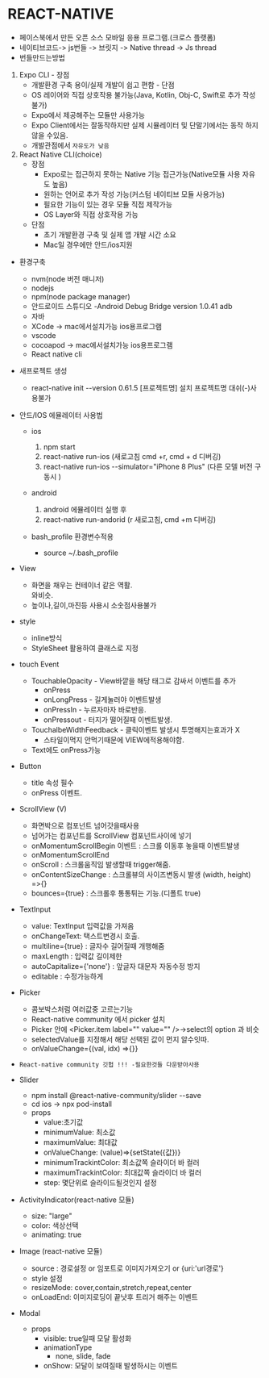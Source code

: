 # REACT-NATIVE  

 - 페이스북에서 만든 오픈 소스 모바일 응용 프로그램.(크로스 플랫폼)
 - 네이티브코드-> js번들 -> 브릿지 -> Native thread
                        -> Js thread
 - 번들만드는방법
  1. Expo CLI
    - 장점
      - 개발환경 구축 용이/실제 개발이 쉽고 편함
    - 단점
      - OS 레이어와 직접 상호작용 불가능(Java, Kotlin, Obj-C, Swift로 추가 작성불가)
      - Expo에서 제공해주는 모듈만 사용가능
      - Expo Client에서는 잘동작하지만 실제 시뮬레이터 및 단말기에서는 동작 하지않을 수있음.
      - 개발관점에서 `자유도가 낮음`
  2. React Native CLI(choice)
      - 장점
        - Expo로는 접근하지 못하는 Native 기능 접근가능(Native모듈 사용 자유도 높음)
        - 원하는 언어로 추가 작성 가능(커스텀 네이티브 모듈 사용가능)
        - 필요한 기능이 있는 경우 모듈 직접 제작가능
        - OS Layer와 직접 상호작용 가능
      - 단점
        - 초기 개발환경 구축 및 실제 앱 개발 시간 소요
        - Mac일 경우에만 안드/ios지원

  - 환경구축
    - nvm(node 버전 매니저)
    - nodejs
    - npm(node package manager)
    - 안드로이드 스튜디오 -Android Debug Bridge version 1.0.41 adb
    - 자바
    - XCode -> mac에서설치가능 ios용프로그램
    - vscode
    - cocoapod -> mac에서설치가능 ios용프로그램
    - React native cli

  - 새프로젝트 생성

    - react-native init --version 0.61.5 [프로젝트명] 설치  프로젝트명 대쉬(-)사용불가

  - 안드/IOS 에뮬레이터 사용법
    - ios
      1. npm start
      2. react-native run-ios (새로고침 cmd +r, cmd + d 디버깅)
      3. react-native run-ios --simulator="iPhone 8 Plus" (다른 모델 버전 구동시 )
    - android
      1. android 에뮬레이터 실행 후
      2. react-native run-andorid (r 새로고침, cmd +m 디버깅)


    -  bash_profile 환경변수적용
       -  source ~/.bash_profile


  - View
    - 화면을 채우는 컨테이너 같은 역활. <div> 와비슷.
    - 높이나,길이,마진등 사용시 소숫점사용불가

  - style 
    - inline방식
    - StyleSheet 활용하여 클래스로 지정

  - touch Event
    - TouchableOpacity - View바깥을 해당 태그로 감싸서 이벤트를 추가
      - onPress
      - onLongPress - 길게눌러야 이벤트발생
      - onPressIn - 누르자마자 바로반응.
      - onPressout - 터지가 떨어질때 이벤트발생.
    - TouchalbeWidthFeedback - 클릭이벤트 발생시 투명해지는효과가 X
      - 스타일이먹지 안먹기때문에 VIEW에적용해야함.
    - Text에도 onPress가능

  - Button
    - title 속성 필수 
    - onPress 이벤트.
  - ScrollView (V)
    - 화면박으로 컴포넌트 넘어갓을때사용
    - 넘어가는 컴포넌트를 ScrollView 컴포넌트사이에 넣기
    - onMomentumScrollBegin 이벤트 : 스크롤 이동후 놓을때 이벤트발생
    - onMomentumScrollEnd
    - onScroll : 스크롤움직임 발생할때 trigger해줌.
    - onContentSizeChange : 스크롤뷰의 사이즈변동시 발생 (width, height) =>{}
    - bounces={true} : 스크롤후 통통튀는 기능.(디폴트 true)

  - TextInput
     - value: TextInput 입력값을 가져옴
     - onChangeText: 택스트변경시 호출.
     - multiline={true} : 글자수 길어질때 개행해줌
     - maxLength : 입력값 길이제한
     - autoCapitalize={'none'} : 앞글자 대문자 자동수정 방지
     - editable : 수정가능하게

  - Picker
      - 콤보박스처럼 여러값중 고르는기능
      - React-native community 에서 picker 설치
      - Picker 안에 <Picker.item label="" value="" />->select의 option 과 비슷
      - selectedValue를 지정해서 해당 선택된 값이 먼지 알수잇따.
      - onValueChange={(val, idx) =>{}}

  - `React-native community 깃헙 !!! -필요한것들 다운받아사용`
  
  -  Slider
     -  npm install @react-native-community/slider --save
     -  cd ios -> npx pod-install
     -  props
        -  value:초기값
        -  minimumValue: 최소값
        -  maximumValue: 최대값
        -  onValueChange: (value)=>{setState({값})}
        -  minimumTrackintColor: 최소값쪽 슬라이더 바 컬러
        -  maximumTrackintColor: 최대값쪽 슬라이더 바 컬러
        -  step: 몇단위로 슬라이드될것인지 설정

  -  ActivityIndicator(react-native 모듈)
     - size: "large"
     - color: 색상선택
     - animating: true
  
  - Image (react-native 모듈)
    - source : 경로설정 or 임포트로 이미지가져오기 or {uri:'url경로'}
    - style 설정
    - resizeMode: cover,contain,stretch,repeat,center
    - onLoadEnd: 이미지로딩이 끝낫후 트리거 해주는 이벤트

  - Modal
    - props
      - visible: true일때 모달 활성화
      - animationType
        - none, slide, fade
      - onShow: 모달이 보여질때 발생하시는 이벤트